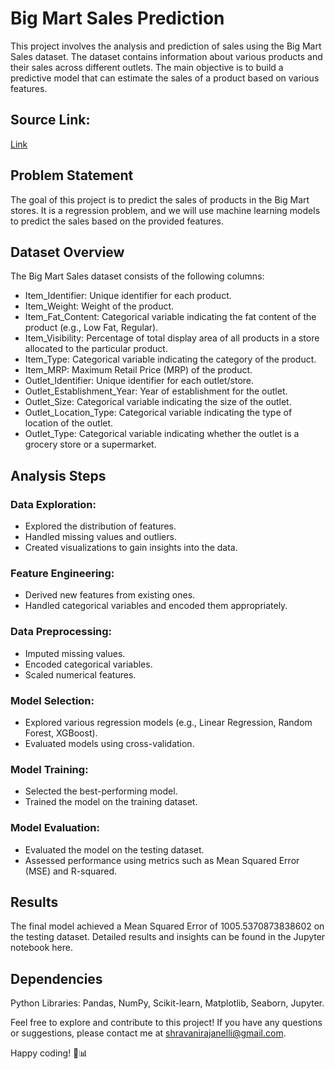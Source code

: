 # Big Mart Sales Prediction
This project involves the analysis and prediction of sales using the Big Mart Sales dataset. The dataset contains information about various products and their sales across different outlets. The main objective is to build a predictive model that can estimate the sales of a product based on various features.

## Source Link:
[Link](https://www.kaggle.com/datasets/akashdeepkuila/big-mart-sales)

## Problem Statement
The goal of this project is to predict the sales of products in the Big Mart stores. It is a regression problem, and we will use machine learning models to predict the sales based on the provided features.

## Dataset Overview
The Big Mart Sales dataset consists of the following columns:

* Item_Identifier: Unique identifier for each product.
* Item_Weight: Weight of the product.
* Item_Fat_Content: Categorical variable indicating the fat content of the product (e.g., Low Fat, Regular).
* Item_Visibility: Percentage of total display area of all products in a store allocated to the particular product.
* Item_Type: Categorical variable indicating the category of the product.
* Item_MRP: Maximum Retail Price (MRP) of the product.
* Outlet_Identifier: Unique identifier for each outlet/store.
* Outlet_Establishment_Year: Year of establishment for the outlet.
* Outlet_Size: Categorical variable indicating the size of the outlet.
* Outlet_Location_Type: Categorical variable indicating the type of location of the outlet.
* Outlet_Type: Categorical variable indicating whether the outlet is a grocery store or a supermarket.
  
## Analysis Steps
### Data Exploration:
* Explored the distribution of features.
* Handled missing values and outliers.
* Created visualizations to gain insights into the data.
### Feature Engineering:
* Derived new features from existing ones.
* Handled categorical variables and encoded them appropriately.
### Data Preprocessing:
* Imputed missing values.
* Encoded categorical variables.
* Scaled numerical features.
### Model Selection:
* Explored various regression models (e.g., Linear Regression, Random Forest, XGBoost).
* Evaluated models using cross-validation.
### Model Training:
* Selected the best-performing model.
* Trained the model on the training dataset.
### Model Evaluation:
* Evaluated the model on the testing dataset.
* Assessed performance using metrics such as Mean Squared Error (MSE) and R-squared.
## Results
The final model achieved a Mean Squared Error of 1005.5370873838602 on the testing dataset. Detailed results and insights can be found in the Jupyter notebook here.

## Dependencies
Python 
Libraries: Pandas, NumPy, Scikit-learn, Matplotlib, Seaborn, Jupyter.

Feel free to explore and contribute to this project! If you have any questions or suggestions, please contact me at shravanirajanelli@gmail.com.

Happy coding! 🛒📊
